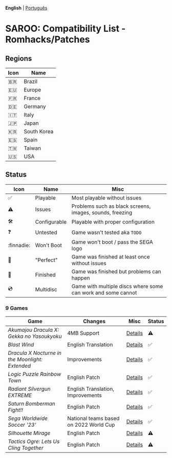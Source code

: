 **English** | [Português](pt-br.md)

# SAROO: Compatibility List - Romhacks/Patches

## Regions

| Icon     | Name        |
|----------|-------------|
| :brazil:     | Brazil      |
| :eu:     | Europe      |
| :fr:     | France      |
| :de:     | Germany     |
| :it:     | Italy       |
| :jp:     | Japan       |
| :kr:     | South Korea |
| :es:     | Spain       |
| :taiwan: | Taiwan      |
| :us:     | USA         |

## Status

| Icon                | Name         | Misc                                                         |
|---------------------|--------------|--------------------------------------------------------------|
| :white_check_mark:  | Playable     | Most playable without issues                                 |
| :warning:           | Issues       | Problems such as black screens, images, sounds, freezing     |
| :hammer_and_wrench: | Configurable | Playable with proper configuration                           |
| :question:          | Untested     | Game wasn't tested aka `TODO`                                |
| :finnadie:          | Won't Boot   | Game won't boot / pass the SEGA logo                         |
| :100:               | "Perfect"    | Game was finished at least once without issues               |
| :checkered_flag:    | Finished     | Game was finished but problems can happen                    |
| :cd:                | Multidisc    | Game with multiple discs where some can work and some cannot |

### 9 Games

|Game|Changes|Misc|Status|
|----|-------|----|------|
| *Akumajou Dracula X: Gekka no Yasoukyoku* | 4MB Support | [Details](../../Regions/Romhacks/T-9527G/4MB_YZB/01/README.md) | :warning: |
| *Blast Wind* | English Translation | [Details](../../Regions/Romhacks/T-1810G/01/README.md) | :white_check_mark: |
| *Dracula X Nocturne in the Moonlight: Extended* | Improvements | [Details](../../Regions/Romhacks/T-9527G/DRACULAX_EXTENDED/README.md) | :white_check_mark: |
| *Logic Puzzle Rainbow Town* | English Patch | [Details](../../Regions/Romhacks/T-4303G/01/README.md) | :white_check_mark: |
| *Radiant Silvergun EXTREME* | English Translation, Improvements | [Details](../../Regions/Romhacks/T-32902G/01/README.md) | :white_check_mark: |
| *Saturn Bomberman Fight!!* | English Patch | [Details](../../Regions/Romhacks/T-14321G/01/README.md) | :white_check_mark: |
| *Sega Worldwide Soccer '23'* | National teams based on 2022 World Cup | [Details](../../Regions/Romhacks/MK-81123/01/README.md) | :white_check_mark: |
| *Silhouette Mirage* | English Patch | [Details](../../Regions/Romhacks/T-32901G/01/README.md) | :warning: |
| *Tactics Ogre: Lets Us Cling Together* | English Patch | [Details](../../Regions/Romhacks/T-5306G/01/README.md) | :warning: |
